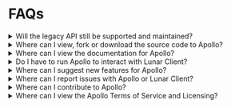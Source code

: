 # FAQs

<details>
<summary>Will the legacy API still be supported and maintained?</summary>

As of now, the legacy API will be supported, but will __not__ be maintained further.
We highly recommend switching to the updated version of Apollo.
As of the first release, all features inside the legacy API are available on Apollo.

</details>

<details>
<summary>Where can I view, fork or download the source code to Apollo?</summary>

The source code be viewed, forked and downloaded on the Lunar Client [GitHub](https://github.com/LunarClient/Apollo).
Feel free to download the source and fork it anyway you can imagine, as long as it's within the ToS and follows the license.

</details>

<details>
<summary>Where can I view the documentation for Apollo?</summary>

You can view the documentation for Apollo, Lunar Client's API, on our Lunar Client [Developers website](https://www.lunarclient.dev/).

</details>

<details>
<summary>Do I have to run Apollo to interact with Lunar Client?</summary>

You do not need to run Apollo to interact with Lunar Client, however you do need to follow the protocols found within Apollo.
Failure to follow the correct protocols will prevent features from enabling, disabling or working correctly.

</details>

<details>
<summary>Where can I suggest new features for Apollo?</summary>

You can join the Lunar Client Developers [Discord](https://www.lunarclient.dev/discord) and create a suggestion under `#suggestions`. 
Alternatively, if you have the skills and knowledge, you can create the feature yourself and open a pull request on the [Apollo repository](https://github.com/LunarClient/Apollo) on GitHub.

</details>

<!-- broken link? -->

<details>
<summary>Where can I report issues with Apollo or Lunar Client?</summary>

You can report issues on the [Apollo repository](https://github.com/LunarClient/Apollo) issues page, on GitHub.
If you're having an issue with Lunar Client that doesn't involve Apollo, you can create a [support ticket](https://support.lunarclient.com/).

</details>

<details>
<summary>Where can I contribute to Apollo?</summary>

You can open a pull request on the [Apollo repository](https://github.com/LunarClient/Apollo) page, on GitHub.

</details>

<details>
<summary>Where can I view the Apollo Terms of Service and Licensing?</summary>

We've listed our [Terms of Service](https://www.lunarclient.dev/apollo/terms) and [Licensing](https://www.lunarclient.dev/apollo/license) information on the Lunar Client developers website.

</details>

